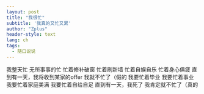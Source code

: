 ```yaml
---
layout: post
title: "我很忙"
subtitle: '我真的又忙又累'
author: "Zplus"
header-style: text
lang: ch
tags:
  - 随口说说
---
```

我整天忙
无所事事的忙
忙着修补破窗
忙着刷新墙
忙着自娱自乐
忙着身心俱疲
直到有一天，我将收到某家的offer
我就不忙了（假的
我要忙着毕业
我要忙着事业
我要忙着家庭美满
我要忙着自给自足
直到有一天，我死了
我肯定就不忙了（真的



